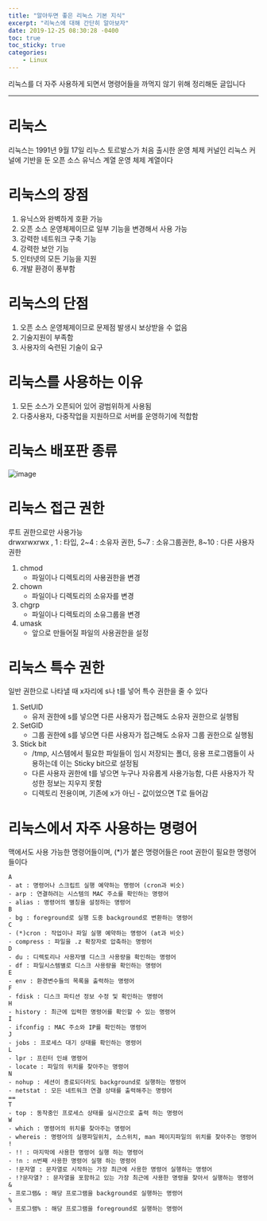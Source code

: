 ```yaml
---
title: "알아두면 좋은 리눅스 기본 지식"
excerpt: "리눅스에 대해 간단히 알아보자"
date: 2019-12-25 08:30:28 -0400
toc: true
toc_sticky: true
categories: 
    - Linux
---
```


 리눅스를 더 자주 사용하게 되면서 명령어들을 까먹지 않기 위해 정리해둔 글입니다
 <hr>

 # 리눅스
 리눅스는 1991년 9월 17일 리누스 토르발스가 처음 출시한 운영 체제 커널인 리눅스 커널에 기반을 둔 오픈 소스 유닉스 계열 운영 체제 계열이다

 # 리눅스의 장점
 1. 유닉스와 완벽하게 호환 가능
 2. 오픈 소스 운영체제이므로 일부 기능을 변경해서 사용 가능
 3. 강력한 네트워크 구축 기능
 4. 강력한 보안 기능 
 5. 인터넷의 모든 기능을 지원 
 6. 개발 환경이 풍부함 

 # 리눅스의 단점
 1. 오픈 소스 운영체제이므로 문제점 발생시 보상받을 수 없음
 2. 기술지원이 부족함 
 3. 사용자의 숙련된 기술이 요구

 # 리눅스를 사용하는 이유
 1. 모든 소스가 오픈되어 있어 광범위하게 사용됨
 2. 다중사용자, 다중작업을 지원하므로 서버를 운영하기에 적합함 

 # 리눅스 배포판 종류
 ![image](https://user-images.githubusercontent.com/52072077/96328455-3c635a80-107e-11eb-990a-c5e1317107b2.png)


 # 리눅스 접근 권한
 루트 권한으로만 사용가능<br>
 drwxrwxrwx , 1 : 타입, 2~4 : 소유자 권한, 5~7 : 소유그룹권한, 8~10 : 다른 사용자 권한
 1. chmod
     - 파일이나 디렉토리의 사용권한을 변경 
 2. chown
     - 파일이나 디렉토리의 소유자를 변경 
 3. chgrp 
     - 파일이나 디렉토리의 소유그룹을 변경 
 4. umask 
     - 앞으로 만들어질 파일의 사용권한을 설정 

 # 리눅스 특수 권한
 일반 권한으로 나타낼 때 x자리에 s나 t를 넣어 특수 권한을 줄 수 있다
 1. SetUID
     - 유저 권한에 s를 넣으면 다른 사용자가 접근해도 소유자 권한으로 실행됨
 2. SetGID
     - 그룹 권한에 s를 넣으면 다른 사용자가 접근해도 소유자 그룹 권한으로 실행됨
 3. Stick bit
     - /tmp, 시스템에서 필요한 파일들이 임시 저장되는 폴더, 응용 프로그램들이 사용하는데 이는 Sticky bit으로 설정됨
     - 다른 사용자 권한에 t를 넣으면 누구나 자유롭게 사용가능함, 다른 사용자가 작성한 정보는 지우지 못함
     - 디렉토리 전용이며, 기존에 x가 아닌 - 값이었으면 T로 들어감

 # 리눅스에서 자주 사용하는 명령어 
 맥에서도 사용 가능한 명령어들이며, (*)가 붙은 명령어들은 root 권한이 필요한 명령어들이다 
 ```
 A
 - at : 명령어나 스크립트 실행 예약하는 명령어 (cron과 비슷)
 - arp : 연결하려는 시스템의 MAC 주소를 확인하는 명령어
 - alias : 명령어의 별칭을 설정하는 명령어
 B
 - bg : foreground로 실행 도중 background로 변환하는 명령어
 C
 - (*)cron : 작업이나 파일 실행 예약하는 명령어 (at과 비슷)
 - compress : 파일을 .z 확장자로 압축하는 명령어
 D
 - du : 디렉토리나 사용자별 디스크 사용량을 확인하는 명령어
 - df : 파일시스템별로 디스크 사용량을 확인하는 명령어
 E
 - env : 환경변수들의 목록을 출력하는 명령어
 F
 - fdisk : 디스크 파티션 정보 수정 및 확인하는 명령어
 H
 - history : 최근에 입력한 명령어를 확인할 수 있는 명령어
 I
 - ifconfig : MAC 주소와 IP를 확인하는 명령어
 J
 - jobs : 프로세스 대기 상태를 확인하는 명령어
 L
 - lpr : 프린터 인쇄 명령어
 - locate : 파일의 위치를 찾아주는 명령어 
 N
 - nohup : 세션이 종료되더라도 background로 실행하는 명령어
 - netstat : 모든 네트워크 연결 상태를 출력해주는 명령어
 ==
 T
 - top : 동작중인 프로세스 상태를 실시간으로 출력 하는 명령어
 W
 - which : 명령어의 위치를 찾아주는 명령어 
 - whereis : 명령어의 실행파일위치, 소스위치, man 페이지파일의 위치를 찾아주는 명령어
 !
 - !! : 마지막에 사용한 명령어 실행 하는 명령어
 - !n : n번째 사용한 명령어 실행 하는 명령어
 - !문자열 : 문자열로 시작하는 가장 최근에 사용한 명령어 실행하는 명령어
 - !?문자열? : 문자열을 포함하고 있는 가장 최근에 사용한 명령을 찾아서 실행하는 명령어
 &
 - 프로그램& : 해당 프로그램을 background로 실행하는 명령어
 %
 - 프로그램% : 해당 프로그램을 foreground로 실행하는 명령어 
 ```